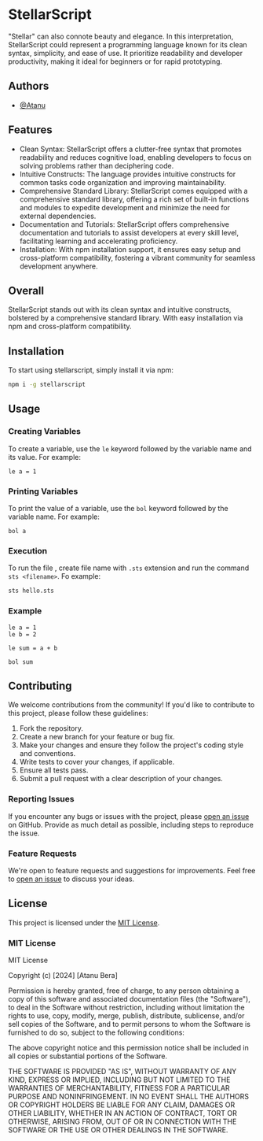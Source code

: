 
#  StellarScript 

"Stellar" can also connote beauty and elegance. In this interpretation, StellarScript could represent a programming language known for its clean syntax, simplicity, and ease of use. It prioritize readability and developer productivity, making it ideal for beginners or for rapid prototyping.

## Authors

- [@Atanu](https://www.github.com/atanu16)


## Features

- Clean Syntax: StellarScript offers a clutter-free syntax that promotes readability and reduces cognitive load, enabling developers to focus on solving problems rather than deciphering code.
- Intuitive Constructs: The language provides intuitive constructs for common tasks code organization and improving maintainability.
- Comprehensive Standard Library: StellarScript comes equipped with a comprehensive standard library, offering a rich set of built-in functions and modules to expedite development and minimize the need for external dependencies.
- Documentation and Tutorials: StellarScript offers comprehensive documentation and tutorials to assist developers at every skill level, facilitating learning and accelerating proficiency.
- Installation: With npm installation support, it ensures easy setup and cross-platform compatibility, fostering a vibrant community for seamless development anywhere.



## Overall

StellarScript stands out with its clean syntax and intuitive constructs, bolstered by a comprehensive standard library. With easy installation via npm and cross-platform compatibility.


## Installation
To start using stellarscript, simply install it via npm:

```bash
npm i -g stellarscript
```

## Usage

### Creating Variables
To create a variable, use the `le` keyword followed by the variable name and its value. For example:

```funbase
le a = 1
```

### Printing Variables
To print the value of a variable, use the `bol` keyword followed by the variable name. For example:

```funbase
bol a
```

### Execution
To run the file , create file name with `.sts` extension and run the command `sts <filename>`. Fo example:

```bash
sts hello.sts
```

### Example
```hello.sts
le a = 1
le b = 2

le sum = a + b

bol sum
```





## Contributing
We welcome contributions from the community! If you'd like to contribute to this project, please follow these guidelines:
1. Fork the repository.
2. Create a new branch for your feature or bug fix.
3. Make your changes and ensure they follow the project's coding style and conventions.
4. Write tests to cover your changes, if applicable.
5. Ensure all tests pass.
6. Submit a pull request with a clear description of your changes.

### Reporting Issues
If you encounter any bugs or issues with the project, please [open an issue](link-to-issue-tracker) on GitHub. Provide as much detail as possible, including steps to reproduce the issue.

### Feature Requests
We're open to feature requests and suggestions for improvements. Feel free to [open an issue](link-to-issue-tracker) to discuss your ideas.




## License
This project is licensed under the [MIT License](LICENSE).

### MIT License

MIT License

Copyright (c) [2024] [Atanu Bera]

Permission is hereby granted, free of charge, to any person obtaining a copy
of this software and associated documentation files (the "Software"), to deal
in the Software without restriction, including without limitation the rights
to use, copy, modify, merge, publish, distribute, sublicense, and/or sell
copies of the Software, and to permit persons to whom the Software is
furnished to do so, subject to the following conditions:

The above copyright notice and this permission notice shall be included in all
copies or substantial portions of the Software.

THE SOFTWARE IS PROVIDED "AS IS", WITHOUT WARRANTY OF ANY KIND, EXPRESS OR
IMPLIED, INCLUDING BUT NOT LIMITED TO THE WARRANTIES OF MERCHANTABILITY,
FITNESS FOR A PARTICULAR PURPOSE AND NONINFRINGEMENT. IN NO EVENT SHALL THE
AUTHORS OR COPYRIGHT HOLDERS BE LIABLE FOR ANY CLAIM, DAMAGES OR OTHER
LIABILITY, WHETHER IN AN ACTION OF CONTRACT, TORT OR OTHERWISE, ARISING FROM,
OUT OF OR IN CONNECTION WITH THE SOFTWARE OR THE USE OR OTHER DEALINGS IN THE
SOFTWARE.